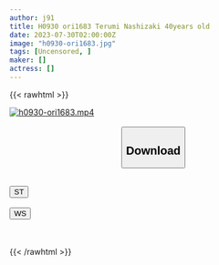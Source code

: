 ```yaml
---
author: j91
title: H0930 ori1683 Terumi Nashizaki 40years old
date: 2023-07-30T02:00:00Z
image: "h0930-ori1683.jpg"
tags: [Uncensored, ]
maker: []
actress: []
---
```



{{< rawhtml >}}

<div class="video" data-videoid="vK6V9QgmOKubZA">
    <a href="javascript:;">
        <img src="https://my.j91.asia/posts/h0930-ori1683/h0930-ori1683.jpg" width="WIDTH" height="HEIGHT" alt="h0930-ori1683.mp4" loading="lazy">
    </a>
</div>

<script type="text/javascript" src="https://j91.asia/asset/on-demand-st.js"></script>

<br>
  <link rel="stylesheet" href="https://j91.asia/asset/bs5.css">
  
  <center>
  <button class="btn btn-primary" type="button" data-bs-toggle="collapse" data-bs-target=".multi-collapse" aria-expanded="false" aria-controls="multiCollapseExample1 multiCollapseExample2"><h2>Download</h2></button></center>
</p>
<div class="row">
  <div class="col">
    <div class="collapse multi-collapse" id="multiCollapseExample1">
      <div class="card card-body">
	      	      <br>
<div class="buttons">  
<a href="https://streamtape.to/v/vK6V9QgmOKubZA"><button class="btn-hover color-3"><i class="fa fa-download"></i> ST</button></a></div>
    </div>
  </div>
</div>
  <div class="col">
    <div class="collapse multi-collapse" id="multiCollapseExample2">
      <div class="card card-body">
	      <br>
<div class="buttons">
    <a href="https://wolfstream.tv/jcqqwgcprpfa.html"><button class="btn-hover color-9"><i class="fa fa-download"></i> WS</button></a></div>
<br><br>
      </div>
    </div>
  </div>
</div>

{{< /rawhtml >}}